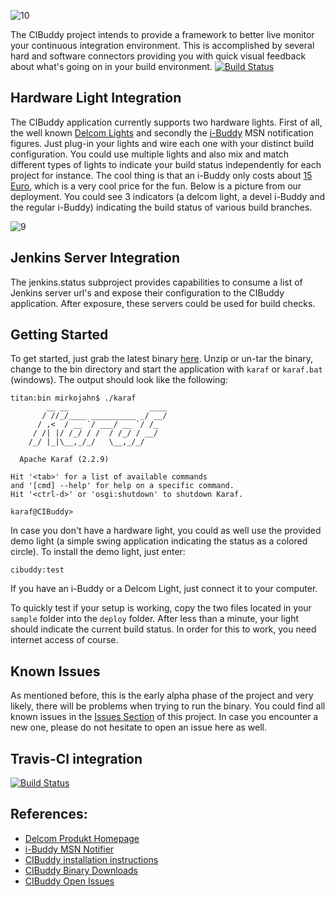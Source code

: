 ![10]

The CIBuddy project intends to provide a framework to better live monitor your
continuous integration environment. This is accomplished by several hard and software connectors providing you with quick visual feedback about what's going on in your build environment. [![Build Status](https://secure.travis-ci.org/cibuddy/cibuddy.png)](http://travis-ci.org/cibuddy/cibuddy)

## Hardware Light Integration

The CIBuddy application currently supports two hardware lights. First of all, the well known [Delcom Lights][1] and secondly the [i-Buddy][2] MSN notification figures. Just plug-in your lights and wire each one with your distinct build configuration. You could use multiple lights and also mix and match different types of lights to indicate your build status independently for each project for instance. The cool thing is that an i-Buddy only costs about [15 Euro][8], which is a very cool price for the fun. Below is a picture from our deployment. You could see 3 indicators (a delcom light, a devel i-Buddy and the regular i-Buddy) indicating the build status of various build branches.

![9] 

## Jenkins Server Integration

The jenkins.status subproject provides capabilities to consume a list of Jenkins
server url's and expose their configuration to the CIBuddy application. After exposure, these servers could be used for build checks.

## Getting Started

To get started, just grab the latest binary [here][6]. Unzip or un-tar the binary, change to the bin directory and start the application with `karaf` or `karaf.bat` (windows). The output should look like the following:

```
titan:bin mirkojahn$ ./karaf
        __ __                  ____      
       / //_/____ __________ _/ __/      
      / ,<  / __ `/ ___/ __ `/ /_        
     / /| |/ /_/ / /  / /_/ / __/        
    /_/ |_|\__,_/_/   \__,_/_/         

  Apache Karaf (2.2.9)

Hit '<tab>' for a list of available commands
and '[cmd] --help' for help on a specific command.
Hit '<ctrl-d>' or 'osgi:shutdown' to shutdown Karaf.

karaf@CIBuddy>
```
In case you don't have a hardware light, you could as well use the provided demo light (a simple swing application indicating the status as a colored circle). To install the demo light, just enter:
```
cibuddy:test
```
If you have an i-Buddy or a Delcom Light, just connect it to your computer.

To quickly test if your setup is working, copy the two files located in your `sample` folder into the `deploy` folder. After less than a minute, your light should indicate the current build status. In order for this to work, you need internet access of course. 

## Known Issues

As mentioned before, this is the early alpha phase of the project and very likely, there will be problems when trying to run the binary. You could find all known issues in the [Issues Section][6] of this project. In case you encounter a new one, please do not hesitate to open an issue here as well.

## Travis-CI integration
[![Build Status](https://secure.travis-ci.org/cibuddy/cibuddy.png)](http://travis-ci.org/cibuddy/cibuddy)


## References:

* [Delcom Produkt Homepage][1]
* [i-Buddy MSN Notifier][2]
* [CIBuddy installation instructions][5]
* [CIBuddy Binary Downloads][6]
* [CIBuddy Open Issues][7]

[1]: http://www.delcomproducts.com/products_usblmp.asp "Delcom Produkt Homepage"
[2]: http://www.i-buddy.com/ "i-Buddy MSN Notifier"
[3]: https://github.com/glueckkanja/LyncFellow/blob/gh-pages/img/ibuddy-fly.gif?raw=true 
    "Image provided by the https://github.com/glueckkanja/LyncFellow project, also doing cool stuff with the i-buddy"
[4]: https://github.com/glueckkanja/LyncFellow/blob/gh-pages/img/ibuddy-package.jpg?raw=true 
    "Image provided by the https://github.com/glueckkanja/LyncFellow project, also doing cool stuff with the i-buddy"
[5]: https://github.com/cibuddy/cibuddy/tree/master/distributions/karaf.assembly "CIBuddy installation instructions"
[6]: https://github.com/cibuddy/cibuddy/downloads "CIBuddy Binary Downloads"
[7]: https://github.com/cibuddy/cibuddy/issues "CIBuddy Open Issues"
[8]: http://www.idealo.de/preisvergleich/OffersOfProduct/1608018_-usb-messenger-i-buddy.html "Idealo Preisvergleich - i-buddy"
[9]: http://cibuddy.com/cibuddy/pics/cibuddy_groupOfIndicators_small.jpg "CIBuddies in Action - all good :-)"
[10]: https://raw.github.com/cibuddy/cibuddy.github.com/master/cibuddy_logo.png "CIBuddy Logo"
